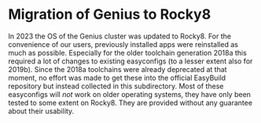 # Migration of Genius to Rocky8

In 2023 the OS of the Genius cluster was updated to Rocky8. For the
convenience of our users, previously installed apps were reinstalled as much
as possible. Especially for the older toolchain generation 2018a this required
a lot of changes to existing easyconfigs (to a lesser extent also for 2019b).
Since the 2018a toolchains were already deprecated at that moment, no effort
was made to get these into the official EasyBuild repository but instead
collected in this subdirectory. Most of these easyconfigs will *not* work on
older operating systems, they have only been tested to some extent on Rocky8.
They are provided without any guarantee about their usability.
